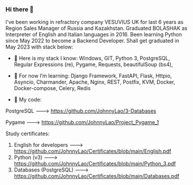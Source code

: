 ### Hi there 👋

I've been working in refractory company VESUVIUS UK for last 6 years as Region Sales Manager of Russia and Kazakhstan.
Graduated BOLASHAK as Interpreter of English and Italian languages in 2016.
Been learning Python since May 2022 to become a Backend Developer. Shall get graduated in May 2023 with stack below:

- 🔭 Here is my stack I know:
Windows, GIT, Python 3, PostgreSQL, Regular Expressions (re), Pygame, Requests, beautifulSoup (bs4),

- 🌱 For now I’m learning:
Django Framework, FastAPI, Flask, Httpio, Asyncio, Charmander, Apache, Nginx, REST, Postfix, KVM, Docker, Docker-compose, Celery, Redis



- 💬 My code:

PostgreSQL ---> https://github.com/JohnnyLao/3-Databases

Pygame ---> https://github.com/JohnnyLao/Project_Pygame_1

Study certificates:
1) English for developers   ---> https://github.com/JohnnyLao/Certificates/blob/main/English.pdf
2) Python (v3)              ---> https://github.com/JohnnyLao/Certificates/blob/main/Python_3.pdf
3) Databases (PostgreSQL)   ---> https://github.com/JohnnyLao/Certificates/blob/main/Databases.pdf
